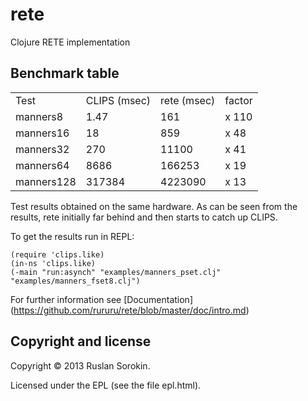 rete
====

Clojure RETE implementation

Benchmark table
----

<table>
<tr><td>Test</td><td>CLIPS (msec)</td><td>rete (msec)</td><td>factor</td></tr>
<tr><td>manners8</td><td>1.47</td><td>161</td><td>x 110</td></tr>
<tr><td>manners16</td><td>18</td><td>859</td><td>x 48</td></tr>
<tr><td>manners32</td><td>270</td><td>11100</td><td>x 41</td></tr>
<tr><td>manners64</td><td>8686</td><td>166253</td><td>x 19</td></tr>
<tr><td>manners128</td><td>317384</td><td>4223090</td><td>x 13</td></tr>
</table>

Test results obtained on the same hardware.
As can be seen from the results, rete initially far behind and then starts to catch up CLIPS.

To get the results run in REPL:

```
(require 'clips.like)
(in-ns 'clips.like)
(-main "run:asynch" "examples/manners_pset.clj" "examples/manners_fset8.clj")
```
For further information see [Documentation] (https://github.com/rururu/rete/blob/master/doc/intro.md)

Copyright and license
----

Copyright © 2013 Ruslan Sorokin.

Licensed under the EPL (see the file epl.html).
